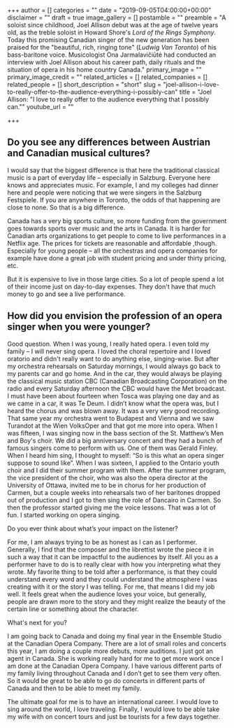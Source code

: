 +++
author = []
categories = ""
date = "2019-09-05T04:00:00+00:00"
disclaimer = ""
draft = true
image_gallery = []
postamble = ""
preamble = "A soloist since childhood, Joel Allison debut was at the age of twelve years old, as the treble soloist in Howard Shore's _Lord of the Rings Symphony_. Today this promising Canadian singer of the new generation has been praised for the \"beautiful, rich, ringing tone\" (_Ludwig Van Toronto_) of his bass-baritone voice. Musicologist Ona Jarmalavičiūtė had conducted an interview with Joel Allison about his career path, daily rituals and the situation of opera in his home country Canada."
primary_image = ""
primary_image_credit = ""
related_articles = []
related_companies = []
related_people = []
short_description = "short"
slug = "joel-allison-i-love-to-really-offer-to-the-audience-everything-i-possibly-can"
title = "Joel Allison: \"I love to really offer to the audience everything that I possibly can.\""
youtube_url = ""

+++
## Do you see any differences between Austrian and Canadian musical cultures?

I would say that the biggest difference is that here the traditional classical music is a part of everyday life – especially in Salzburg. Everyone here knows and appreciates music. For example, I and my colleges had dinner here and people were noticing that we were singers in the Salzburg Festspiele. If you are anywhere in Toronto, the odds of that happening are close to none. So that is a big difference. 

Canada has a very big sports culture, so more funding from the government goes towards sports over music and the arts in Canada.  It is harder for Canadian arts organizations to get people to come to live performances in a Netflix age. The prices for tickets are reasonable and affordable ,though. Especially for young people – all the orchestras and opera companies for example have done a great job with student pricing and under thirty pricing, etc. 

But it is expensive to live in those large cities. So a lot of people spend a lot of their income just on day-to-day expenses. They don't have that much money to go and see a live performance. 

## How did you envision the profession of an opera singer when you were younger?

Good question. When I was young, I really hated opera. I even told my family – I will never sing opera. I loved the choral repertoire and I loved oratorio and didn't really want to do anything else, singing-wise. But after my orchestra rehearsals on Saturday mornings, I would always go back to my parents car and go home. And in the car, they would always be playing the classical music station CBC (Canadian Broadcasting Corporation) on the radio and every Saturday afternoon the CBC would have the Met broadcast. I must have been about fourteen when Tosca was playing one day and as we came in a car, it was Te Deum. I didn’t know what the opera was, but I heard the chorus and was blown away. It was a very very good recording. That same year my orchestra went to Budapest and Vienna and we saw Turandot at the Wien VolksOper and that got me more into opera. When I was fifteen, I was singing now in the bass section of the St. Matthew’s Men and Boy's choir. We did a big anniversary concert and they had a bunch of famous singers come to perform with us. One of them was Gerald Finley. When I heard him sing, I thought to myself: “So is this what an opera singer suppose to sound like”. When I was sixteen, I applied to the Ontario youth choir and I did their summer program with them. After the summer program, the vice president of the choir, who was also the opera director at the University of Ottawa, invited me to be in chorus for her production of Carmen, but a couple weeks into rehearsals two of her baritones dropped out of production and I got to then sing the role of Dancairo in Carmen. So then the professor started giving me the voice lessons. That was a lot of fun. I started working on opera singing. 

Do you ever think about what’s your impact on the listener?

For me, I am always trying to be as honest as I can as I performer. Generally, I find that the composer and the librettist wrote the piece it in such a way that it can be impactful to the audiences by itself. All you as a performer have to do is to really clear with how you interpreting what they wrote. My favorite thing to be told after a performance,  is that they could understand every word and they could understand the atmosphere I was creating with it or the story I was telling. For me, that means I did my job well. It feels great when the audience loves your voice, but generally, people are drawn more to the story and they might realize the beauty of the certain line or something about the character.

What's next for you?

I am going back to Canada and doing my final year in the Ensemble Studio at the Canadian Opera Company. There are a lot of small roles and concerts this year, I am doing a couple more debuts, more auditions. I just got an agent in Canada. She is working really hard for me to get more work once I am done at the Canadian Opera Company. I have various different parts of my family living throughout Canada and I don’t get to see them very often. So it would be great to be able to go do concerts in different parts of Canada and then to be able to meet my family. 

The ultimate goal for me is to have an international career. I would love to sing around the world, I love traveling. Finally, I would love to be able take my wife with on concert tours and just be tourists for a few days together.